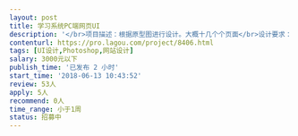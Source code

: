 ```yaml
---                
layout: post       
title: 学习系统PC端网页UI           
description: '</br>项目描述：根据原型图进行设计。大概十几个个页面</br>设计要求：大气简洁，有美工基础，中大型网站设计的优先</br>'     
contenturl: https://pro.lagou.com/project/8406.html      
tags: [UI设计,Photoshop,网站设计]            
salary: 3000元以下          
publish_time: '已发布 2 小时'         
start_time: '2018-06-13 10:43:52'           
review: 53人                   
apply: 5人                   
recommend: 0人                   
time_range: 小于1周              
status: 招募中                  
---                 
```

